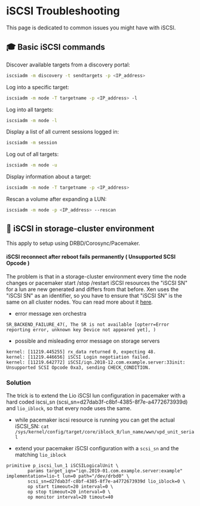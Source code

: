 # iSCSI Troubleshooting

This page is dedicated to common issues you might have with iSCSI.

## 🎓 Basic iSCSI commands

Discover available targets from a discovery portal:
```sh
iscsiadm -m discovery -t sendtargets -p <IP_address>
```

Log into a specific target:
```sh
iscsiadm -m node -T targetname -p <IP_address> -l
```

Log into all targets:
```sh
iscsiadm -m node -l
```

Display a list of all current sessions logged in:
```sh
iscsiadm -m session
```

Log out of all targets:
```sh
iscsiadm -m node -u
```

Display information about a target:
```sh
iscsiadm -m node -T targetname -p <IP_address>
```

Rescan a volume after expanding a LUN:
```sh
iscsiadm -m node -p <IP_address> --rescan
```

## 💓 iSCSI in storage-cluster environment

This apply to setup using DRBD/Corosync/Pacemaker.

#### iSCSI reconnect after reboot fails permanently ( Unsupported SCSI Opcode )

The problem is that in a storage-cluster environment every time the node changes or pacemaker start /stop /restart iSCSI resources the "iSCSI SN" for a lun are new generated and differs from that before.
Xen uses the "iSCSI SN" as an identifier, so you have to ensure that "iSCSI SN" is the same on all cluster nodes.
You can read more about it [here](https://smcleod.net/tech/2015/12/14/iscsi-scsiid-persistence.html).

* error message xen orchestra

```
SR_BACKEND_FAILURE_47(, The SR is not available [opterr=Error reporting error, unknown key Device not appeared yet], )

```

* possible and misleading error message on storage servers

```
kernel: [11219.445255] rx_data returned 0, expecting 48.
kernel: [11219.446656] iSCSI Login negotiation failed.
kernel: [11219.642772] iSCSI/iqn.2018-12.com.example.server:33init: Unsupported SCSI Opcode 0xa3, sending CHECK_CONDITION.

```

### Solution

The trick is to extend the Lio iSCSI lun configuration in pacemaker with a hard coded iscsi_sn (scsi_sn=d27dab3f-c8bf-4385-8f7e-a4772673939d) and `lio_iblock`, so that every node uses the same.

* while pacemaker iscsi resource is running you can get the actual iSCSI_SN:
`cat /sys/kernel/config/target/core/iblock_0/lun_name/wwn/vpd_unit_serial`

* extend your pacemaker iSCSI configuration with a `scsi_sn` and the matching `lio_iblock`

```
primitive p_iscsi_lun_1 iSCSILogicalUnit \
        params target_iqn="iqn.2019-01.com.example.server:example" implementation=lio-t lun=0 path="/dev/drbd0" \
        scsi_sn=d27dab3f-c8bf-4385-8f7e-a4772673939d lio_iblock=0 \
        op start timeout=20 interval=0 \
        op stop timeout=20 interval=0 \
        op monitor interval=20 timout=40

```